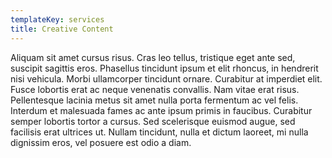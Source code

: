 ```yaml
---
templateKey: services
title: Creative Content
---
```

Aliquam sit amet cursus risus. Cras leo tellus, tristique eget ante sed, suscipit sagittis eros. Phasellus tincidunt ipsum et elit rhoncus, in hendrerit nisi vehicula. Morbi ullamcorper tincidunt ornare. Curabitur at imperdiet elit. Fusce lobortis erat ac neque venenatis convallis. Nam vitae erat risus. Pellentesque lacinia metus sit amet nulla porta fermentum ac vel felis. Interdum et malesuada fames ac ante ipsum primis in faucibus. Curabitur semper lobortis tortor a cursus. Sed scelerisque euismod augue, sed facilisis erat ultrices ut. Nullam tincidunt, nulla et dictum laoreet, mi nulla dignissim eros, vel posuere est odio a diam.
